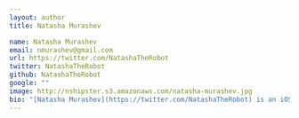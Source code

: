 ```yaml
---
layout: author
title: Natasha Murashev

name: Natasha Murashev
email: nmurashev@gmail.com
url: https://twitter.com/NatashaTheRobot
twitter: NatashaTheRobot
github: NatashaTheRobot
google: ""
image: http://nshipster.s3.amazonaws.com/natasha-murashev.jpg
bio: "[Natasha Murashev](https://twitter.com/NatashaTheRobot) is an iOS Engineer at Capital One and secretly a robot. Natasha writes about iOS and Swift on her blog, [NatashaTheRobot.com](http://natashatherobot.com/), and has recently started a [weekly Swift Newsletter](http://swiftnews.curated.co/)."
---
```

